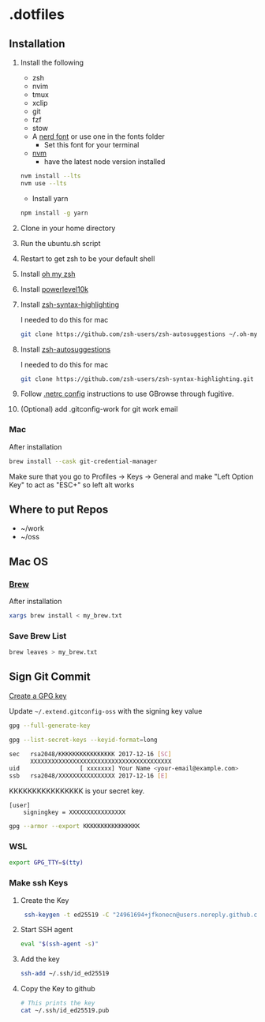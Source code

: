 # .dotfiles

## Installation

1. Install the following

   - zsh
   - nvim
   - tmux
   - xclip
   - git
   - fzf
   - stow
   - A [nerd font](https://www.nerdfonts.com/) or use one in the fonts folder
     - Set this font for your terminal
   - [nvm](https://github.com/nvm-sh/nvm)
     - have the latest node version installed

   ```sh
   nvm install --lts
   nvm use --lts
   ```

   - Install yarn

   ```sh
   npm install -g yarn
   ```

2. Clone in your home directory
3. Run the ubuntu.sh script
4. Restart to get zsh to be your default shell
5. Install [oh my zsh](https://ohmyz.sh/)
6. Install [powerlevel10k](https://github.com/romkatv/powerlevel10k)
7. Install [zsh-syntax-highlighting](https://github.com/zsh-users/zsh-syntax-highlighting)

   I needed to do this for mac

   ```sh
   git clone https://github.com/zsh-users/zsh-autosuggestions ~/.oh-my-zsh/custom/plugins/zsh-autosuggestions
   ```

8. Install [zsh-autosuggestions](https://github.com/zsh-users/zsh-autosuggestions)

   I needed to do this for mac

   ```sh
   git clone https://github.com/zsh-users/zsh-syntax-highlighting.git ~/.oh-my-zsh/custom/plugins/zsh-syntax-highlighting
   ```

9. Follow [.netrc config](https://github.com/tpope/vim-rhubarb) instructions to
   use GBrowse through fugitive.
10. (Optional) add .gitconfig-work for git work email

### Mac

After installation

```sh
brew install --cask git-credential-manager
```

Make sure that you go to Profiles -> Keys -> General and make "Left Option Key" to act as "ESC+" so left alt works

## Where to put Repos

- ~/work
- ~/oss

## Mac OS

### [Brew](https://docs.brew.sh/Installation)

After installation

```sh
xargs brew install < my_brew.txt
```

### Save Brew List

```sh
brew leaves > my_brew.txt
```

## Sign Git Commit

[Create a GPG key](https://docs.github.com/en/authentication/managing-commit-signature-verification/generating-a-new-gpg-key)

Update `~/.extend.gitconfig-oss` with the signing key value

```sh
gpg --full-generate-key
```

```sh
gpg --list-secret-keys --keyid-format=long
```

```sh
sec   rsa2048/KKKKKKKKKKKKKKKK 2017-12-16 [SC]
      XXXXXXXXXXXXXXXXXXXXXXXXXXXXXXXXXXXXXXXX
uid                 [ xxxxxxx] Your Name <your-email@example.com>
ssb   rsa2048/XXXXXXXXXXXXXXXX 2017-12-16 [E]
```

KKKKKKKKKKKKKKKK is your secret key.

```gitconfig
[user]
    signingkey = XXXXXXXXXXXXXXXX

```

```sh
gpg --armor --export KKKKKKKKKKKKKKKK
```

### WSL

```sh
export GPG_TTY=$(tty)
```

### Make ssh Keys

1. Create the Key

    ```sh
     ssh-keygen -t ed25519 -C "24961694+jfkonecn@users.noreply.github.com"
    ```

2. Start SSH agent

    ```sh
    eval "$(ssh-agent -s)"
    ```

3. Add the key

    ```sh
    ssh-add ~/.ssh/id_ed25519
    ```

4. Copy the Key to github

    ```sh
    # This prints the key
    cat ~/.ssh/id_ed25519.pub
    ```



